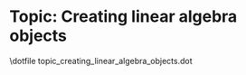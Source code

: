 Topic: Creating linear algebra objects
======================================

\dotfile topic_creating_linear_algebra_objects.dot